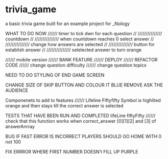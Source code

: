 # trivia_game

a basic trivia game built for an example project for \_Nology

WHAT TO DO NOW
////// timer to tick dwn for each question
// /////////////// countdown
// /////////////// when countdown reaches 0 select answer
// /////////////// change how answers are selected
// /////////////// button for establish answer
// /////////////// selelected answer to turn orange

////// mobile version
////// BANK FEATURE
////// DEPLOY
////// REFACTOR CODE
////// change question difficulty
////// change question topics

NEED TO DO
STYLING OF END GAME SCREEN

CHANGE SIZE OF SKIP BUTTON AND COLOUR IT BLUE
REMOVE ASK THE AUDIENCE

Componenets to add to features
////// Lifeline Fiftyfifty
Symbol is highlited orange and then stays till the correct answer is selected

TESTS THAT HAVE BEEN RUN AND COMPLETED
lifeLine fiftyFifty
////// check that this function works when correct_answer [0][1][2] and [3] of answerAnrray

BUG
IF FAST ERROR IS INCORRECT PLAYERS SHOULD GO HOME WITH 0 not 100

FIX ERRROR WHERE FIRST NUMBER DOESN't FILL UP PURPLE
